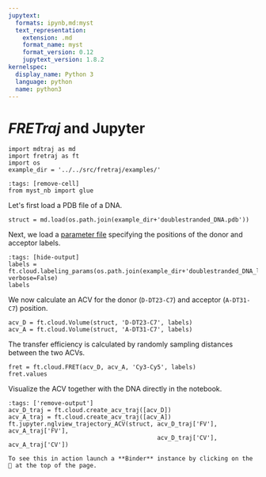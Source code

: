 ```yaml
---
jupytext:
  formats: ipynb,md:myst
  text_representation:
    extension: .md
    format_name: myst
    format_version: 0.12
    jupytext_version: 1.8.2
kernelspec:
  display_name: Python 3
  language: python
  name: python3
---
```


# *FRETraj* and Jupyter

```{code-cell} ipython3
import mdtraj as md
import fretraj as ft
import os
example_dir = '../../src/fretraj/examples/'
```

```{code-cell} ipython3
:tags: [remove-cell]
from myst_nb import glue
```

Let's first load a PDB file of a DNA.

```{code-cell} ipython3
struct = md.load(os.path.join(example_dir+'doublestranded_DNA.pdb'))
```

Next, we load a [parameter file](../background/parameter_file) specifying the positions of the donor and acceptor labels.

```{code-cell} ipython3
:tags: [hide-output]
labels = ft.cloud.labeling_params(os.path.join(example_dir+'doublestranded_DNA_labels.json'), verbose=False)
labels
```

We now calculate an ACV for the donor (`D-DT23-C7`) and acceptor (`A-DT31-C7`) position.

```{code-cell} ipython3
acv_D = ft.cloud.Volume(struct, 'D-DT23-C7', labels)
acv_A = ft.cloud.Volume(struct, 'A-DT31-C7', labels)
```

The transfer efficiency is calculated by randomly sampling distances between the two ACVs.

```{code-cell} ipython3
fret = ft.cloud.FRET(acv_D, acv_A, 'Cy3-Cy5', labels)
fret.values
```

Visualize the ACV together with the DNA directly in the notebook.

```{code-cell} ipython3
:tags: ['remove-output']
acv_D_traj = ft.cloud.create_acv_traj([acv_D])
acv_A_traj = ft.cloud.create_acv_traj([acv_A])
ft.jupyter.nglview_trajectory_ACV(struct, acv_D_traj['FV'], acv_A_traj['FV'], 
                                          acv_D_traj['CV'], acv_A_traj['CV'])
```

```{hint}
To see this in action launch a **Binder** instance by clicking on the 🚀 at the top of the page.
```

